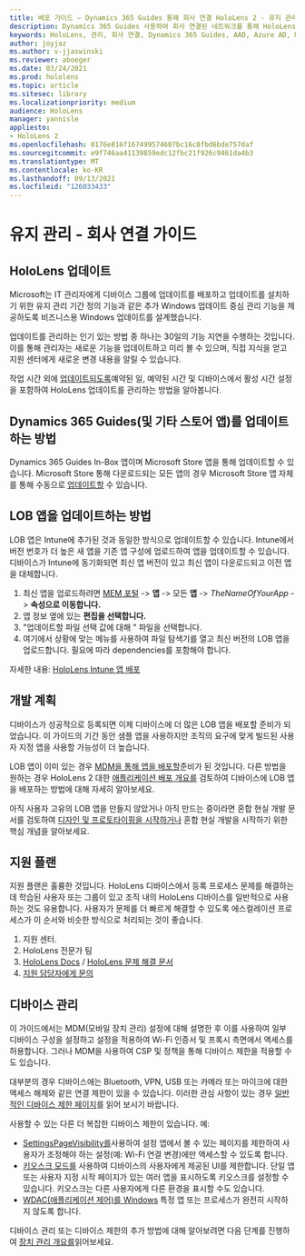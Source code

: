 ```yaml
---
title: 배포 가이드 – Dynamics 365 Guides 통해 회사 연결 HoloLens 2 - 유지 관리
description: Dynamics 365 Guides 사용하여 회사 연결된 네트워크를 통해 HoloLens 2 디바이스를 유지 관리하는 방법을 알아봅니다.
keywords: HoloLens, 관리, 회사 연결, Dynamics 365 Guides, AAD, Azure AD, MDM, Mobile 장치 관리
author: joyjaz
ms.author: v-jjaswinski
ms.reviewer: aboeger
ms.date: 03/24/2021
ms.prod: hololens
ms.topic: article
ms.sitesec: library
ms.localizationpriority: medium
audience: HoloLens
manager: yannisle
appliesto:
- HoloLens 2
ms.openlocfilehash: 0176e816f167499574607bc16c8fbd6bde757daf
ms.sourcegitcommit: e9f746aa41139859edc12fbc21f926c9461da4b3
ms.translationtype: MT
ms.contentlocale: ko-KR
ms.lasthandoff: 09/13/2021
ms.locfileid: "126033433"
---
```

# <a name="maintain---corporate-connected-guide"></a>유지 관리 - 회사 연결 가이드

## <a name="update-hololens"></a>HoloLens 업데이트

Microsoft는 IT 관리자에게 디바이스 그룹에 업데이트를 배포하고 업데이트를 설치하기 위한 유지 관리 기간 정의 기능과 같은 추가 Windows 업데이트 중심 관리 기능을 제공하도록 비즈니스용 Windows 업데이트를 설계했습니다.

업데이트를 관리하는 인기 있는 방법 중 하나는 30일의 기능 지연을 수행하는 것입니다. 이를 통해 관리자는 새로운 기능을 업데이트하고 미리 볼 수 있으며, 직접 지식을 얻고 지원 센터에게 새로운 변경 내용을 알릴 수 있습니다.

작업 시간 외에 [업데이트되도록](/hololens/hololens-updates)예약된 일, 예약된 시간 및 디바이스에서 활성 시간 설정을 포함하여 HoloLens 업데이트를 관리하는 방법을 알아봅니다.

## <a name="how-to-update-dynamics-365-guides-and-other-store-apps"></a>Dynamics 365 Guides(및 기타 스토어 앱)를 업데이트하는 방법

Dynamics 365 Guides In-Box 앱이며 Microsoft Store 앱을 통해 업데이트할 수 있습니다. Microsoft Store 통해 다운로드되는 모든 앱의 경우 Microsoft Store 앱 자체를 통해 수동으로 [업데이트할](/hololens/holographic-store-apps#update-apps) 수 있습니다.

## <a name="how-to-update-lob-apps"></a>LOB 앱을 업데이트하는 방법

LOB 앱은 Intune에 추가된 것과 동일한 방식으로 업데이트할 수 있습니다. Intune에서 버전 번호가 더 높은 새 앱을 기존 앱 구성에 업로드하여 앱을 업데이트할 수 있습니다. 디바이스가 Intune에 동기화되면 최신 앱 버전이 있고 최신 앱이 다운로드되고 이전 앱을 대체합니다.

1. 최신 앱을 업로드하려면 [MEM 포털](https://endpoint.microsoft.com/#home)  ->  **앱** -> 모든 **앱**  ->  *TheNameOfYourApp*  ->  **속성으로 이동합니다.**
2. 앱 정보 옆에 있는 **편집을 선택합니다.**
3. &quot;업데이트할 파일 선택 값에 대해 &quot; 파일을 선택합니다.
4. 여기에서 상황에 맞는 메뉴를 사용하여 파일 탐색기를 열고 최신 버전의 LOB 앱을 업로드합니다. 필요에 따라 dependencies를 포함해야 합니다.

자세한 내용: [HoloLens Intune 앱 배포](/hololens/app-deploy-intune)

## <a name="development-plan"></a>개발 계획

디바이스가 성공적으로 등록되면 이제 디바이스에 더 많은 LOB 앱을 배포할 준비가 되었습니다. 이 가이드의 기간 동안 샘플 앱을 사용하지만 조직의 요구에 맞게 빌드된 사용자 지정 앱을 사용할 가능성이 더 높습니다.

LOB 앱이 이미 있는 경우 [MDM을 통해 앱을 배포할](/hololens/app-deploy-intune)준비가 된 것입니다. 다른 방법을 원하는 경우 HoloLens 2 대한 [애플리케이션 배포 개요를](/hololens/app-deploy-overview) 검토하여 디바이스에 LOB 앱을 배포하는 방법에 대해 자세히 알아보세요.

아직 사용자 고유의 LOB 앱을 만들지 않았거나 아직 만드는 중이라면 혼합 현실 개발 문서를 검토하여 [디자인 및 프로토타이핑을 시작하거나](/windows/mixed-reality/design/design) 혼합 현실 개발을 시작하기 위한 핵심 개념을 알아보세요. [](/windows/mixed-reality/discover/get-started-with-mr)

## <a name="support-plan"></a>지원 플랜

지원 플랜은 훌륭한 것입니다. HoloLens 디바이스에서 등록 프로세스 문제를 해결하는 데 학습된 사용자 또는 그룹이 있고 조직 내의 HoloLens 디바이스를 일반적으로 사용하는 것도 유용합니다. 사용자가 문제를 더 빠르게 해결할 수 있도록 에스컬레이션 프로세스가 이 순서와 비슷한 방식으로 처리되는 것이 좋습니다.

1. 지원 센터.
2. HoloLens 전문가 팀
3. [HoloLens Docs](/hololens/)  /  [HoloLens 문제 해결 문서](/hololens/hololens-troubleshooting)
4. [지원 담당자에게 문의](https://support.serviceshub.microsoft.com/supportforbusiness/create?sapId=e9391227-fa6d-927b-0fff-f96288631b8f)

## <a name="device-management"></a>디바이스 관리

이 가이드에서는 MDM(모바일 장치 관리) 설정에 대해 설명한 후 이를 사용하여 일부 디바이스 구성을 설정하고 설정을 적용하여 Wi-Fi 인증서 및 프록시 측면에서 액세스를 허용합니다. 그러나 MDM을 사용하여 CSP 및 정책을 통해 디바이스 제한을 적용할 수도 있습니다.

대부분의 경우 디바이스에는 Bluetooth, VPN, USB 또는 카메라 또는 마이크에 대한 액세스 해제와 같은 연결 제한이 있을 수 있습니다. 이러한 관심 사항이 있는 경우 [일반적인 디바이스 제한 페이지](/hololens/hololens-common-device-restrictions)를 읽어 보시기 바랍니다.

사용할 수 있는 다른 더 복잡한 디바이스 제한이 있습니다. 예:

- [SettingsPageVisibility를](/hololens/settings-uri-list)사용하여 설정 앱에서 볼 수 있는 페이지를 제한하여 사용자가 조정해야 하는 설정(예: Wi-Fi 연결 변경)에만 액세스할 수 있도록 합니다.
- [키오스크 모드를](/hololens/hololens-kiosk) 사용하여 디바이스의 사용자에게 제공된 UI를 제한합니다. 단일 앱 또는 사용자 지정 시작 페이지가 있는 여러 앱을 표시하도록 키오스크를 설정할 수 있습니다. 키오스크는 다른 사용자에게 다른 환경을 표시할 수도 있습니다.
- [WDAC(애플리케이션 제어)를 Windows](/hololens/windows-defender-application-control-wdac) 특정 앱 또는 프로세스가 완전히 시작하지 않도록 합니다.

디바이스 관리 또는 디바이스 제한의 추가 방법에 대해 알아보려면 다음 단계를 진행하여 [장치 관리 개요를](/hololens/hololens-csp-policy-overview)읽어보세요.





